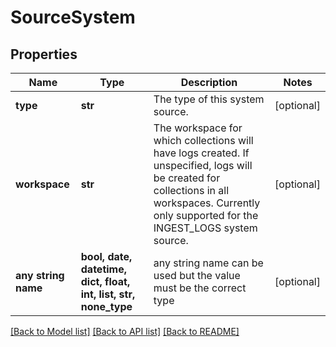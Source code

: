 # SourceSystem


## Properties
Name | Type | Description | Notes
------------ | ------------- | ------------- | -------------
**type** | **str** | The type of this system source. | [optional] 
**workspace** | **str** | The workspace for which collections will have logs created. If unspecified, logs will be created for collections in all workspaces. Currently only supported for the INGEST_LOGS system source. | [optional] 
**any string name** | **bool, date, datetime, dict, float, int, list, str, none_type** | any string name can be used but the value must be the correct type | [optional]

[[Back to Model list]](../README.md#documentation-for-models) [[Back to API list]](../README.md#documentation-for-api-endpoints) [[Back to README]](../README.md)


